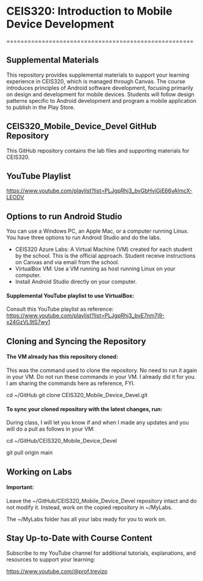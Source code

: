 # CEIS320: Introduction to Mobile Device Development
=====================================================

Supplemental Materials
-----------------------

This repository provides supplemental materials to support your learning experience in CEIS320, which is managed through Canvas. The course introduces principles of Android software development, focusing primarily on design and development for mobile devices. Students will follow design patterns specific to Android development and program a mobile application to publish in the Play Store.

## CEIS320_Mobile_Device_Devel GitHub Repository

This GitHub repository contains the lab files and supporting materials for CEIS320.

## YouTube Playlist

https://www.youtube.com/playlist?list=PLJgpRhj3_bvGbHviGjE66vAlmcX-LEODV

## Options to run Android Studio

You can use a Windows PC, an Apple Mac, or a computer running Linux. You have three options to run Android Studio and do the labs.

<ul>
<li> CEIS320 Azure Labs: A Virtual Machine (VM) created for each student by the school. This is the official approach. Student receive instructions on Canvas and via email from the school.</li>
<li> VirtualBox VM: Use a VM running as host running Linux on your computer.</li>
<li> Install Android Studio directly on your computer.</li>
</ul>

#### Supplemental YouTube playlist to use VirtualBox:

Consult this YouTube playlist as reference: 
https://www.youtube.com/playlist?list=PLJgpRhj3_bvE7nm7j9-x24GzVL9lS7wy1

## Cloning and Syncing the Repository

#### The VM already has this repository cloned:

This was the command used to clone the repository. No need to run it again in your VM. Do not run these commands in your VM. I already did it for you. I am sharing the commands here as reference, FYI.

cd ~/GitHub
git clone CEIS320_Mobile_Device_Devel.git

#### To sync your cloned repository with the latest changes, run:

During class, I will let you know if and when I made any updates and you will do a pull as follows in your VM:

cd ~/GitHub/CEIS320_Mobile_Device_Devel

git pull origin main

## Working on Labs

#### Important:

Leave the ~/GitHub/CEIS320_Mobile_Device_Devel repository intact and do not modify it. Instead, work on the copied repository in ~/MyLabs.

The ~/MyLabs folder has all your labs ready for you to work on.

## Stay Up-to-Date with Course Content

Subscribe to my YouTube channel for additional tutorials, explanations, and resources to support your learning: 

https://www.youtube.com/@prof.trevizo
